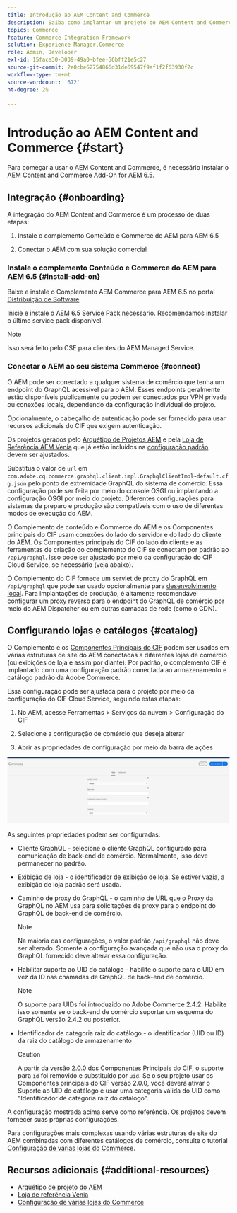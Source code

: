 ```yaml
---
title: Introdução ao AEM Content and Commerce
description: Saiba como implantar um projeto do AEM Content and Commerce.
topics: Commerce
feature: Commerce Integration Framework
solution: Experience Manager,Commerce
role: Admin, Developer
exl-id: 15face30-3039-49a0-bfee-56bff21e5c27
source-git-commit: 2e0cbe62754866d31de69547f9af1f2f63930f2c
workflow-type: tm+mt
source-wordcount: '672'
ht-degree: 2%

---
```


# Introdução ao AEM Content and Commerce {#start}

Para começar a usar o AEM Content and Commerce, é necessário instalar o AEM Content and Commerce Add-On for AEM 6.5.


## Integração {#onboarding}

A integração do AEM Content and Commerce é um processo de duas etapas:

1. Instale o complemento Conteúdo e Commerce do AEM para AEM 6.5

2. Conectar o AEM com sua solução comercial

### Instale o complemento Conteúdo e Commerce do AEM para AEM 6.5 {#install-add-on}

Baixe e instale o Complemento AEM Commerce para AEM 6.5 no portal [Distribuição de Software](https://experience.adobe.com/#/downloads/content/software-distribution/br/aem.html).

Inicie e instale o AEM 6.5 Service Pack necessário. Recomendamos instalar o último service pack disponível.

>[!NOTE]
>
>Isso será feito pelo CSE para clientes do AEM Managed Service.

### Conectar o AEM ao seu sistema Commerce {#connect}

O AEM pode ser conectado a qualquer sistema de comércio que tenha um endpoint do GraphQL acessível para o AEM. Esses endpoints geralmente estão disponíveis publicamente ou podem ser conectados por VPN privada ou conexões locais, dependendo da configuração individual do projeto.

Opcionalmente, o cabeçalho de autenticação pode ser fornecido para usar recursos adicionais do CIF que exigem autenticação.

Os projetos gerados pelo [Arquétipo de Projetos AEM](https://github.com/adobe/aem-project-archetype) e pela [Loja de Referência AEM Venia](https://github.com/adobe/aem-cif-guides-venia) que já estão incluídos na [configuração padrão](https://github.com/adobe/aem-cif-guides-venia/blob/main/ui.config/src/main/content/jcr_root/apps/venia/osgiconfig/config/com.adobe.cq.commerce.graphql.client.impl.GraphqlClientImpl~default.cfg.json) devem ser ajustados.

Substitua o valor de `url` em `com.adobe.cq.commerce.graphql.client.impl.GraphqlClientImpl~default.cfg.json` pelo ponto de extremidade GraphQL do sistema de comércio. Essa configuração pode ser feita por meio do console OSGI ou implantando a configuração OSGI por meio do projeto. Diferentes configurações para sistemas de preparo e produção são compatíveis com o uso de diferentes modos de execução do AEM.

O Complemento de conteúdo e Commerce do AEM e os Componentes principais do CIF usam conexões do lado do servidor e do lado do cliente do AEM. Os Componentes principais do CIF do lado do cliente e as ferramentas de criação do complemento do CIF se conectam por padrão ao `/api/graphql`. Isso pode ser ajustado por meio da configuração do CIF Cloud Service, se necessário (veja abaixo).

O Complemento do CIF fornece um servlet de proxy do GraphQL em `/api/graphql` que pode ser usado opcionalmente para [desenvolvimento local](develop.md). Para implantações de produção, é altamente recomendável configurar um proxy reverso para o endpoint do GraphQL de comércio por meio do AEM Dispatcher ou em outras camadas de rede (como o CDN).

## Configurando lojas e catálogos {#catalog}

O Complemento e os [Componentes Principais do CIF](https://github.com/adobe/aem-core-cif-components) podem ser usados em várias estruturas de site do AEM conectadas a diferentes lojas de comércio (ou exibições de loja e assim por diante). Por padrão, o complemento CIF é implantado com uma configuração padrão conectada ao armazenamento e catálogo padrão da Adobe Commerce.

Essa configuração pode ser ajustada para o projeto por meio da configuração do CIF Cloud Service, seguindo estas etapas:

1. No AEM, acesse Ferramentas > Serviços da nuvem > Configuração do CIF

2. Selecione a configuração de comércio que deseja alterar

3. Abrir as propriedades de configuração por meio da barra de ações

![Configuração do CIF Cloud Services](/help/commerce/cif/assets/cif-cloud-service-config.png)

As seguintes propriedades podem ser configuradas:

- Cliente GraphQL - selecione o cliente GraphQL configurado para comunicação de back-end de comércio. Normalmente, isso deve permanecer no padrão.
- Exibição de loja - o identificador de exibição de loja. Se estiver vazia, a exibição de loja padrão será usada.
- Caminho de proxy do GraphQL - o caminho de URL que o Proxy da GraphQL no AEM usa para solicitações de proxy para o endpoint do GraphQL de back-end de comércio.

  >[!NOTE]
  >
  >Na maioria das configurações, o valor padrão `/api/graphql` não deve ser alterado. Somente a configuração avançada que não usa o proxy do GraphQL fornecido deve alterar essa configuração.

- Habilitar suporte ao UID do catálogo - habilite o suporte para o UID em vez da ID nas chamadas de GraphQL de back-end de comércio.

  >[!NOTE]
  >
  >O suporte para UIDs foi introduzido no Adobe Commerce 2.4.2. Habilite isso somente se o back-end de comércio suportar um esquema do GraphQL versão 2.4.2 ou posterior.

- Identificador de categoria raiz do catálogo - o identificador (UID ou ID) da raiz do catálogo de armazenamento

  >[!CAUTION]
  >
  >A partir da versão 2.0.0 dos Componentes Principais do CIF, o suporte para `id` foi removido e substituído por `uid`. Se o seu projeto usar os Componentes principais do CIF versão 2.0.0, você deverá ativar o Suporte ao UID do catálogo e usar uma categoria válida do UID como &quot;Identificador de categoria raiz do catálogo&quot;.

A configuração mostrada acima serve como referência. Os projetos devem fornecer suas próprias configurações.

Para configurações mais complexas usando várias estruturas de site do AEM combinadas com diferentes catálogos de comércio, consulte o tutorial [Configuração de várias lojas do Commerce](configuring/multi-store-setup.md).

## Recursos adicionais {#additional-resources}

- [Arquétipo de projeto do AEM](https://github.com/adobe/aem-project-archetype)
- [Loja de referência Venia](https://github.com/adobe/aem-cif-guides-venia)
- [Configuração de várias lojas do Commerce](configuring/multi-store-setup.md)
